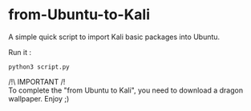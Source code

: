 # from-Ubuntu-to-Kali
A simple quick script to import Kali basic packages into Ubuntu.

Run it :

```
python3 script.py
```

/!\ IMPORTANT /!\
To complete the "from Ubuntu to Kali", you need to download a dragon wallpaper.
Enjoy ;)
